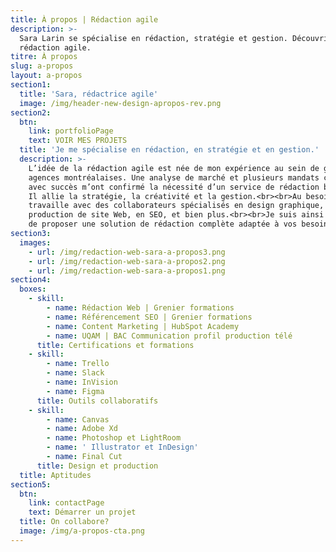 ```yaml
---
title: À propos | Rédaction agile
description: >-
  Sara Larin se spécialise en rédaction, stratégie et gestion. Découvrir la
  rédaction agile.
titre: À propos
slug: a-propos
layout: a-propos
section1:
  title: 'Sara, rédactrice agile'
  image: /img/header-new-design-apropos-rev.png
section2:
  btn:
    link: portfolioPage
    text: VOIR MES PROJETS
  title: 'Je me spécialise en rédaction, en stratégie et en gestion.'
  description: >-
    L’idée de la rédaction agile est née de mon expérience au sein de grandes
    agences montréalaises. Une analyse de marché et plusieurs mandats complétés
    avec succès m’ont confirmé la nécessité d’un service de rédaction bonifié.
    Il allie la stratégie, la créativité et la gestion.<br><br>Au besoin, je
    travaille avec des collaborateurs spécialisés en design graphique, en
    production de site Web, en SEO, et bien plus.<br><br>Je suis ainsi en mesure
    de proposer une solution de rédaction complète adaptée à vos besoins. 
section3:
  images:
    - url: /img/redaction-web-sara-a-propos3.png
    - url: /img/redaction-web-sara-a-propos2.png
    - url: /img/redaction-web-sara-a-propos1.png
section4:
  boxes:
    - skill:
        - name: Rédaction Web | Grenier formations
        - name: Référencement SEO | Grenier formations
        - name: Content Marketing | HubSpot Academy
        - name: UQAM | BAC Communication profil production télé
      title: Certifications et formations
    - skill:
        - name: Trello
        - name: Slack
        - name: InVision
        - name: Figma
      title: Outils collaboratifs
    - skill:
        - name: Canvas
        - name: Adobe Xd
        - name: Photoshop et LightRoom
        - name: ' Illustrator et InDesign'
        - name: Final Cut
      title: Design et production
  title: Aptitudes
section5:
  btn:
    link: contactPage
    text: Démarrer un projet
  title: On collabore?
  image: /img/a-propos-cta.png
---
```


